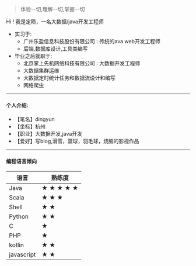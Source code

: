 > 体验一切,理解一切,掌握一切

Hi ! 我是定陨，一名大数据/java开发工程师
* 实习于:
    * 广州乐盈信息科技股份有限公司 : 传统的ava web开发工程师
    * 后端,数据库设计,工具类编写
* 毕业之后就职于:
    * 北京掌上先机网络科技有限公司 : 大数据开发工程师
    * 大数据集群运维
    * 大数据定时统计任务和数据流设计和编写
    * 网络爬虫

----------------------------------------------------------------
#### 个人介绍:

* 【笔名】dingyun
* 【坐标】杭州
* 【职业】大数据开发,java开发
* 【爱好】写blog,滑雪，篮球，羽毛球，烧脑的影视作品

----------------------------------------------------------------

#### 编程语言倾向

| 语言       | 熟练度    |
| ---------- | --------- |
| Java       | ★ ★ ★ ★ ★ |
| Scala      | ★ ★ ★     |
| Shell      | ★ ★       |
| Python     | ★ ★       |
| C          | ★         |
| PHP        | ★         |
| kotlin     | ★ ★       |
| javascript | ★ ★       |